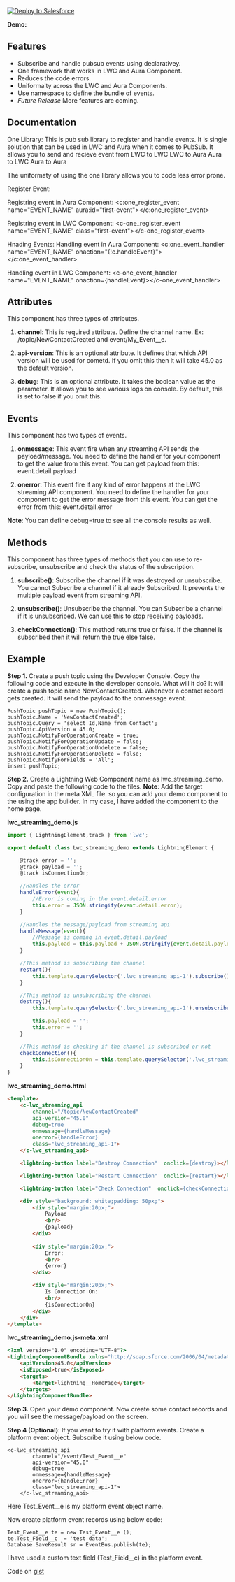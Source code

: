 <a href="https://githubsfdeploy.herokuapp.com?owner=TheVishnuKumar&repo=">
  <img alt="Deploy to Salesforce"
       src="https://raw.githubusercontent.com/afawcett/githubsfdeploy/master/deploy.png">
</a>

**Demo:** 

Features
-------------
- Subscribe and handle pubsub events using declarativey.
- One framework that works in LWC and Aura Component.
- Reduces the code errors.
- Uniformaity across the LWC and Aura Components.
- Use namespace to define the bundle of events.
- *Future Release* More features are coming.


Documentation
-------------
One Library: This is pub sub library to register and handle events. It is single solution that can be used in LWC and Aura when it comes to PubSub. It allows you to send and recieve event from 
LWC to LWC
LWC to Aura
Aura to LWC
Aura to Aura

The uniformaty of using the one library allows you to code less error prone.

Register Event:

Registring event in Aura Component:
<c:one_register_event name="EVENT_NAME" aura:id="first-event"></c:one_register_event>

Registring event in LWC Component:
<c-one_register_event name="EVENT_NAME" class="first-event"></c-one_register_event>

Hnading Events:
Handling event in Aura Component:
<c:one_event_handler name="EVENT_NAME" onaction="{!c.handleEvent}"></c:one_event_handler>

Handling event in LWC Component:
<c-one_event_handler name="EVENT_NAME" onaction={handleEvent}></c-one_event_handler>


Attributes
----------
This component has three types of attributes.
1. **channel**: This is required attribute. Define the channel name. Ex:  /topic/NewContactCreated and event/My_Event__e.

2. **api-version**: This is an optional attribute. It defines that which API version will be used for cometd. If you omit this then it will take 45.0 as the default version.

3. **debug**: This is an optional attribute. It takes the boolean value as the parameter. It allows you to see various logs on console. By default, this is set to false if you omit this.

Events
------
This component has two types of events.
1. **onmessage**: This event fire when any streaming API sends the payload/message. You need to define the handler for your component to get the value from this event.
You can get payload from this: event.detail.payload

2. **onerror**: This event fire if any kind of error happens at the LWC streaming API component. You need to define the handler for your component to get the error message from this event.
You can get the error from this: event.detail.error

**Note**: You can define debug=true to see all the console results as well.


Methods
----------
This component has three types of methods that you can use to re-subscribe, unsubscribe and check the status of the subscription.
1. **subscribe()**: Subscribe the channel if it was destroyed or unsubscribe. You cannot Subscribe a channel if it already Subscribed. It prevents the multiple payload event from streaming API.

2. **unsubscribe()**: Unsubscribe the channel. You can Subscribe a channel if it is unsubscribed. We can use this to stop receiving payloads.

3. **checkConnection()**: This method returns true or false. If the channel is subscribed then it will return the true else false.


Example
-------------
**Step 1.** Create a push topic using the Developer Console. Copy the following code and execute in the developer console.
What will it do? It will create a push topic name NewContactCreated. Whenever a contact record gets created. It will send the payload to the onmessage event.
```
PushTopic pushTopic = new PushTopic();
pushTopic.Name = 'NewContactCreated';
pushTopic.Query = 'select Id,Name from Contact';
pushTopic.ApiVersion = 45.0;
pushTopic.NotifyForOperationCreate = true;
pushTopic.NotifyForOperationUpdate = false;
pushTopic.NotifyForOperationUndelete = false;
pushTopic.NotifyForOperationDelete = false;
pushTopic.NotifyForFields = 'All';
insert pushTopic;
```

**Step 2.** Create a Lightning Web Component name as lwc_streaming_demo.
Copy and paste the following code to the files.
**Note**: Add the target configuration in the meta XML file. so you can add your demo component to the using the app builder. In my case, I have added the component to the home page.

**lwc_streaming_demo.js**
```javascript
import { LightningElement,track } from 'lwc';

export default class Lwc_streaming_demo extends LightningElement {

    @track error = '';
    @track payload = '';
    @track isConnectionOn;

    //Handles the error
    handleError(event){
        //Error is coming in the event.detail.error
        this.error = JSON.stringify(event.detail.error);
    }

    //Handles the message/payload from streaming api
    handleMessage(event){
        //Message is coming in event.detail.payload
        this.payload = this.payload + JSON.stringify(event.detail.payload);
    }

    //This method is subscribing the channel
    restart(){
        this.template.querySelector('.lwc_streaming_api-1').subscribe();
    }

    //This method is unsubscribing the channel
    destroy(){
        this.template.querySelector('.lwc_streaming_api-1').unsubscribe();

        this.payload = '';
        this.error = '';
    }

    //This method is checking if the channel is subscribed or not
    checkConnection(){
        this.isConnectionOn = this.template.querySelector('.lwc_streaming_api-1').checkConnection();
    }
}
```

**lwc_streaming_demo.html**
```html
<template>
    <c-lwc_streaming_api 
        channel="/topic/NewContactCreated" 
        api-version="45.0" 
        debug=true
        onmessage={handleMessage} 
        onerror={handleError} 
        class="lwc_streaming_api-1">
    </c-lwc_streaming_api>

    <lightning-button label="Destroy Connection"  onclick={destroy}></lightning-button>

    <lightning-button label="Restart Connection"  onclick={restart}></lightning-button>

    <lightning-button label="Check Connection"  onclick={checkConnection}></lightning-button>

    <div style="background: white;padding: 50px;">
        <div style="margin:20px;">
            Payload
            <br/>
            {payload}
        </div>
        
        <div style="margin:20px;">
            Error:
            <br/>
            {error}
        </div>

        <div style="margin:20px;">
            Is Connection On:
            <br/>
            {isConnectionOn}
        </div>
    </div>
</template>
```

**lwc_streaming_demo.js-meta.xml**
```html
<?xml version="1.0" encoding="UTF-8"?>
<LightningComponentBundle xmlns="http://soap.sforce.com/2006/04/metadata" fqn="lwc_streaming_demo">
    <apiVersion>45.0</apiVersion>
    <isExposed>true</isExposed>
    <targets>
        <target>lightning__HomePage</target>
    </targets>
</LightningComponentBundle>
```

**Step 3.** Open your demo component. Now create some contact records and you will see the message/payload on the screen.

**Step 4 (Optional)**: If you want to try it with platform events. Create a platform event object. Subscribe it using below code.
```
<c-lwc_streaming_api 
        channel="/event/Test_Event__e" 
        api-version="45.0" 
        debug=true
        onmessage={handleMessage} 
        onerror={handleError} 
        class="lwc_streaming_api-1">
    </c-lwc_streaming_api>
```
Here Test_Event__e is my platform event object name.

Now create platform event records using below code:
```
Test_Event__e te = new Test_Event__e ();
te.Test_Field__c  = 'test data';
Database.SaveResult sr = EventBus.publish(te);
```
I have used a custom text field (Test_Field__c) in the platform event.

Code on  <a href="https://gist.github.com/TheVishnuKumar/c692e4a2c908e95b990966f36804ca14">gist</a>


